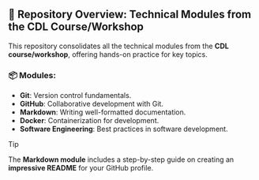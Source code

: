 ## 🚀 Repository Overview: Technical Modules from the CDL Course/Workshop

This repository consolidates all the technical modules from the **CDL course/workshop**, offering hands-on practice for key topics.

### 📦 Modules:
- **Git**: Version control fundamentals.
- **GitHub**: Collaborative development with Git.
- **Markdown**: Writing well-formatted documentation.
- **Docker**: Containerization for development.
- **Software Engineering**: Best practices in software development.

> [!TIP]
> The **Markdown module** includes a step-by-step guide on creating an **impressive README** for your GitHub profile.
